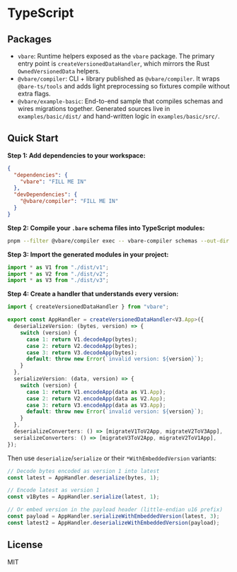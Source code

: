# TypeScript

## Packages

- `vbare`: Runtime helpers exposed as the `vbare` package. The primary entry point is `createVersionedDataHandler`, which mirrors the Rust `OwnedVersionedData` helpers.
- `@vbare/compiler`: CLI + library published as `@vbare/compiler`. It wraps `@bare-ts/tools` and adds light preprocessing so fixtures compile without extra flags.
- `@vbare/example-basic`: End-to-end sample that compiles schemas and wires migrations together. Generated sources live in `examples/basic/dist/` and hand-written logic in `examples/basic/src/`.

## Quick Start

**Step 1: Add dependencies to your workspace:**

```json
{
  "dependencies": {
    "vbare": "FILL ME IN"
  },
  "devDependencies": {
    "@vbare/compiler": "FILL ME IN"
  }
}
```

**Step 2: Compile your `.bare` schema files into TypeScript modules:**

```bash
pnpm --filter @vbare/compiler exec -- vbare-compiler schemas --out-dir src/dist
```

**Step 3: Import the generated modules in your project:**

```ts
import * as V1 from "./dist/v1";
import * as V2 from "./dist/v2";
import * as V3 from "./dist/v3";
```

**Step 4: Create a handler that understands every version:**

```ts
import { createVersionedDataHandler } from "vbare";

export const AppHandler = createVersionedDataHandler<V3.App>({
  deserializeVersion: (bytes, version) => {
    switch (version) {
      case 1: return V1.decodeApp(bytes);
      case 2: return V2.decodeApp(bytes);
      case 3: return V3.decodeApp(bytes);
      default: throw new Error(`invalid version: ${version}`);
    }
  },
  serializeVersion: (data, version) => {
    switch (version) {
      case 1: return V1.encodeApp(data as V1.App);
      case 2: return V2.encodeApp(data as V2.App);
      case 3: return V3.encodeApp(data as V3.App);
      default: throw new Error(`invalid version: ${version}`);
    }
  },
  deserializeConverters: () => [migrateV1ToV2App, migrateV2ToV3App],
  serializeConverters: () => [migrateV3ToV2App, migrateV2ToV1App],
});
```

Then use `deserialize`/`serialize` or their `*WithEmbeddedVersion` variants:

```ts
// Decode bytes encoded as version 1 into latest
const latest = AppHandler.deserialize(bytes, 1);

// Encode latest as version 1
const v1Bytes = AppHandler.serialize(latest, 1);

// Or embed version in the payload header (little-endian u16 prefix)
const payload = AppHandler.serializeWithEmbeddedVersion(latest, 3);
const latest2 = AppHandler.deserializeWithEmbeddedVersion(payload);
```

## License

MIT
